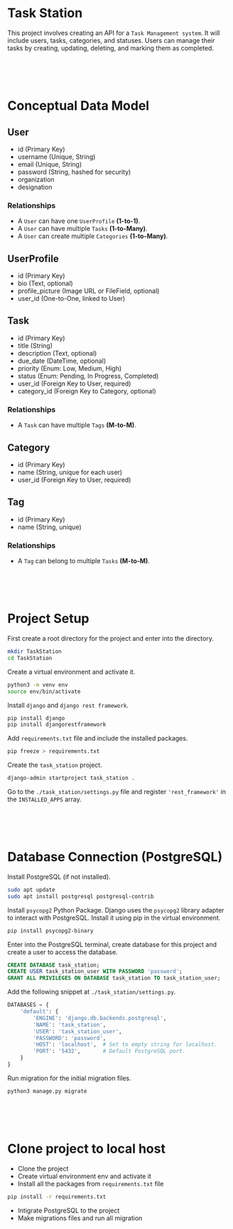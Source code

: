 # Task Station
This project involves creating an API for a `Task Management system`. It will include users, tasks, categories, and statuses. Users can manage their tasks by creating, updating, deleting, and marking them as completed.

<br>
<br>
<br>

# Conceptual Data Model
## User
- id (Primary Key)
- username (Unique, String)
- email (Unique, String)
- password (String, hashed for security)
- organization
- designation

### Relationships
- A `User` can have one `UserProfile` **(1-to-1)**.
- A `User` can have multiple `Tasks` **(1-to-Many)**.
- A `User` can create multiple `Categories` **(1-to-Many)**.


## UserProfile
- id (Primary Key)
- bio (Text, optional)
- profile_picture (Image URL or FileField, optional)
- user_id (One-to-One, linked to User)


## Task
- id (Primary Key)
- title (String)
- description (Text, optional)
- due_date (DateTime, optional)
- priority (Enum: Low, Medium, High)
- status (Enum: Pending, In Progress, Completed)
- user_id (Foreign Key to User, required)
- category_id (Foreign Key to Category, optional)

### Relationships
- A `Task` can have multiple `Tags` **(M-to-M)**.


## Category
- id (Primary Key)
- name (String, unique for each user)
- user_id (Foreign Key to User, required)


## Tag
- id (Primary Key)
- name (String, unique)

### Relationships
- A `Tag` can belong to multiple `Tasks` **(M-to-M)**.

<br>
<br>
<br>


# Project Setup
First create a root directory for the project and enter into the directory.

```bash
mkdir TaskStation
cd TaskStation
```

Create a virtual environment and activate it.

```bash
python3 -m venv env
source env/bin/activate
```

Install `django` and `django rest framework`.

```bash
pip install django
pip install djangorestframework
```

Add `requirements.txt` file and include the installed packages.

```bash
pip freeze > requirements.txt
```

Create the `task_station` project.

```bash
django-admin startproject task_station .
```

Go to the `./task_station/settings.py` file and register `'rest_framework'` in the `INSTALLED_APPS` array.

<br>
<br>
<br>


# Database Connection (PostgreSQL)
Install PostgreSQL (if not installed).
```bash
sudo apt update
sudo apt install postgresql postgresql-contrib
```

Install `psycopg2` Python Package. Django uses the `psycopg2` library adapter to interact with PostgreSQL. Install it using pip in the virtual environment.
```bash
pip install psycopg2-binary
```

Enter into the PostgreSQL terminal, create database for this project and create a user to access the database.
```sql
CREATE DATABASE task_station;
CREATE USER task_station_user WITH PASSWORD 'password';
GRANT ALL PRIVILEGES ON DATABASE task_station TO task_station_user;
```

Add the following snippet at `./task_station/settings.py`.
```python
DATABASES = {
    'default': {
        'ENGINE': 'django.db.backends.postgresql',
        'NAME': 'task_station',
        'USER': 'task_station_user',
        'PASSWORD': 'password',
        'HOST': 'localhost',  # Set to empty string for localhost.
        'PORT': '5432',       # Default PostgreSQL port.
    }
}
```

Run migration for the initial migration files.
```bash
python3 manage.py migrate
```

<br>
<br>
<br>

# Clone project to local host
- Clone the project
- Create virtual environment env and activate it
- Install all the packages from `requirements.txt` file
```bash
pip install -r requirements.txt
```
- Intigrate PostgreSQL to the project
- Make migrations files and run all migration